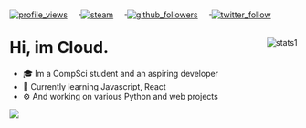 <div class=root>
  <div class=badges align=left>
      <a href=https://github.com/Cloud11665>
        <img
         alt=profile_views
         align=center
         style="margin-right: 20px; margin-bottom: -10px"
         src=https://komarev.com/ghpvc/?username=Cloud11665&style=flat&color=brightgreen>
      </a>
      <a href=https://steamcommunity.com/id/Cloud2137>
        <img
         alt=steam
         align=center
         style="margin-right: 20px; margin-bottom: -10px"
         src=https://img.shields.io/static/v1?label=Steam&message=Cloud11665&logo=steam&style=flat=>
      </a>
      <a href=https://github.com/Cloud11665>
        <img
         alt=github_followers
         align=center
         style="margin-right: 20px; margin-bottom: -10px"
         src=https://img.shields.io/github/followers/Cloud11665?style=social&label=Github&logo=github>
      </a>
      <a href=https://twitter.com/cloud11665>
        <img
         alt=twitter_follow
         align=center
         style="margin-right: 20px; margin-bottom: -10px"
         src=https://img.shields.io/twitter/follow/Cloud11665?style=social&label=Twitter&logo=twitter&color=lightgray>
      </a>
  </div>
    <div class=stats>
        <img alt=stats1 align=right style="object-fit: none; object-position: 0 -50px;" src=https://github-readme-stats.vercel.app/api?username=Cloud11665&count_private=true&theme=gradient&bg_color=45,E76344,904E95&title_color=FFFFFF&text_color=FFFFFF&icon_color=FFFFFF>
      <h1>Hi, im Cloud.</h1>
      <ul>
        <li>🎓 Im a CompSci student and an aspiring developer</li>
        <li>📖 Currently learning Javascript, React</li>
        <li>⚙️ And working on various Python and web projects</li>
      </ul>
    </div>
    <div class=langs align=left>
      <a href=https://github.com/Cloud11665>
        <img src=https://github-readme-stats.vercel.app/api/top-langs/?username=Cloud11665&theme=gradient&bg_color=-45,E76344,904E95&title_color=FFFFFF&text_color=FFFFFF&icon_color=FFFFFF>
      </a>
    </div>
</div>

